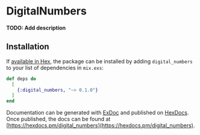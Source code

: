 # DigitalNumbers

**TODO: Add description**

## Installation

If [available in Hex](https://hex.pm/docs/publish), the package can be installed
by adding `digital_numbers` to your list of dependencies in `mix.exs`:

```elixir
def deps do
  [
    {:digital_numbers, "~> 0.1.0"}
  ]
end
```

Documentation can be generated with [ExDoc](https://github.com/elixir-lang/ex_doc)
and published on [HexDocs](https://hexdocs.pm). Once published, the docs can
be found at [https://hexdocs.pm/digital_numbers](https://hexdocs.pm/digital_numbers).

